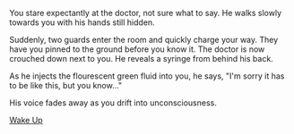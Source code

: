 You stare expectantly at the doctor, not sure what to say.
He walks slowly towards you with his hands still hidden.

Suddenly, two guards enter the room and quickly charge your way.
They have you pinned to the ground before you know it.
The doctor is now crouched down next to you.
He reveals a syringe from behind his back.

As he injects the flourescent green fluid into you, he says,
"I'm sorry it has to be like this, but you know..."

His voice fades away as you drift into unconsciousness.

[Wake Up](wake-up/wake-up-again/wake-up-again.md)